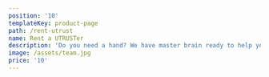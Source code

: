 ```yaml
---
position: '10'
templateKey: product-page
path: /rent-utrust
name: Rent a UTRUSTer
description: 'Do you need a hand? We have master brain ready to help you '
image: /assets/team.jpg
price: '10'
---
```


